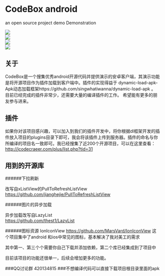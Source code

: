 CodeBox android
=======

an open source project demo Demonstration

![](https://github.com/jianghejie/CodeBox/blob/master/screenshots/device-2014-12-02-152750.png)  
![](https://github.com/jianghejie/CodeBox/blob/master/screenshots/device-2014-12-02-152805.png)  
![](https://github.com/jianghejie/CodeBox/blob/master/screenshots/device-2014-12-02-152814.png)  
![](https://github.com/jianghejie/CodeBox/blob/master/screenshots/device-2014-12-02-152827.png)  

关于
------- 
CodeBox是一个搜集优秀android开源代码并提供演示的安卓客户端，其演示功能是将开源项目作为插件加载到客户端中。插件的实现得益于
dynamic-load-apk-Apk动态加载框架https://github.com/singwhatiwanna/dynamic-load-apk   。
目前已经完成的插件非常少，还需要大量的编译插件的工作。
希望能有更多的朋友参与进来。

插件
-------
如果你对该项目感兴趣，可以加入到我们的插件开发中，将你根据dl框架开发的插件放入项目的plugins目录下即可，我会将该插件上传到服务器。插件的命名与你所编译的项目名一致即可。我已经搜集了近200个开源项目，可以在这里查看：http://jcodecraeer.com/plus/list.php?tid=31 



用到的开源库
------- 
######下拉刷新

改写自xListView的PullToRefreshListView   
https://github.com/jianghejie/PullToRefreshListView 

######图片的异步加载

异步加载改写自LazyList  
https://github.com/thest1/LazyList

######图标资源
IonIconView 
https://github.com/MarsVard/IonIconView
这个项目集中了android 和ios中常见的图标，基本解决了我对美工的需求

其中第一、第三个个需要你自己下载并添加依赖，第二个库已经集成到了项目中

目前该项目的功能还很单一，后续会增加更多的功能。

###QQ讨论群 420134815
###不想编译代码可以直接下载项目根目录里面的apk
